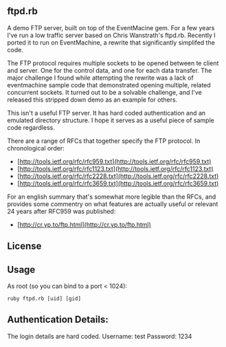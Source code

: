 ## ftpd.rb

A demo FTP server, built on top of the EventMacine gem. For a few years I've run
a low traffic server based on Chris Wanstrath's ftpd.rb. Recently I ported it
to run on EventMachine, a rewrite that significantly simplifed the code.

The FTP protocol requires multiple sockets to be opened between te client and server.
One for the control data, and one for each data transfer. The major challenge
I found while attempting the rewrite was a lack of eventmachine sample code
that demonstrated opening multiple, related concurrent sockets. It turned out
to be a solvable challenge, and I've released this stripped down demo as
an example for others.

This isn't a useful FTP server. It has hard coded authentication and an
emulated directory structure. I hope it serves as a useful piece of sample code
regardless.

There are a range of RFCs that together specify the FTP protocol. In chronological
order:

- [http://tools.ietf.org/rfc/rfc959.txt](http://tools.ietf.org/rfc/rfc959.txt)
- [http://tools.ietf.org/rfc/rfc1123.txt](http://tools.ietf.org/rfc/rfc1123.txt)
- [http://tools.ietf.org/rfc/rfc2228.txt](http://tools.ietf.org/rfc/rfc2228.txt)
- [http://tools.ietf.org/rfc/rfc3659.txt](http://tools.ietf.org/rfc/rfc3659.txt)

For an english summary that's somewhat more legible than the RFCs, and provides
some commentry on what features are actually useful or relevant 24 years after
RFC959 was published:

- [http://cr.yp.to/ftp.html](http://cr.yp.to/ftp.html)

## License

## Usage

As root (so you can bind to a port < 1024):

    ruby ftpd.rb [uid] [gid]

## Authentication Details:

The login details are hard coded. Username: test Password: 1234
